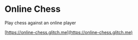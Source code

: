 # Online Chess

Play chess against an online player

[https://online-chess.glitch.me](https://online-chess.glitch.me)

